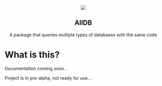 <p align="center">
  <img src="https://public.pbxdesign.xyz/alldb/logo-only.svg">
</p>

<h2 align="center">AllDB</h2>
<p align="center">
  A package that queries multiple types of databases with the same code
</p> 

# What is this? 
Documentation coming soon...

Project is in pre-alpha, not ready for use...
